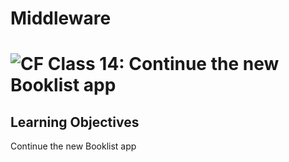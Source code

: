 # Middleware

![CF](https://i.imgur.com/7v5ASc8.png)  Class 14: Continue the new Booklist app
=======

## Learning Objectives

Continue the new Booklist app
